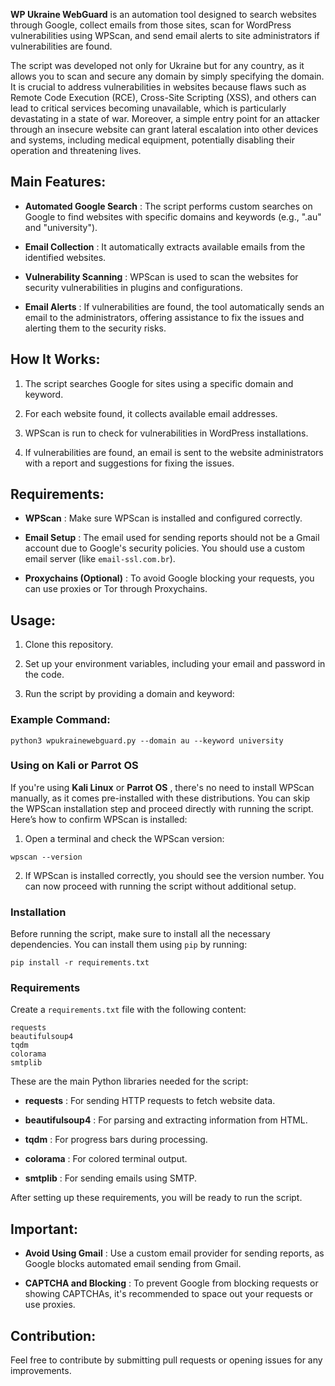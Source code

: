 **WP Ukraine WebGuard**  is an automation tool designed to search websites through Google, collect emails from those sites, scan for WordPress vulnerabilities using WPScan, and send email alerts to site administrators if vulnerabilities are found.

The script was developed not only for Ukraine but for any country, as it allows you to scan and secure any domain by simply specifying the domain. It is crucial to address vulnerabilities in websites because flaws such as Remote Code Execution (RCE), Cross-Site Scripting (XSS), and others can lead to critical services becoming unavailable, which is particularly devastating in a state of war. Moreover, a simple entry point for an attacker through an insecure website can grant lateral escalation into other devices and systems, including medical equipment, potentially disabling their operation and threatening lives.

## Main Features: 
 
- **Automated Google Search** : The script performs custom searches on Google to find websites with specific domains and keywords (e.g., ".au" and "university").
 
- **Email Collection** : It automatically extracts available emails from the identified websites.
 
- **Vulnerability Scanning** : WPScan is used to scan the websites for security vulnerabilities in plugins and configurations.
 
- **Email Alerts** : If vulnerabilities are found, the tool automatically sends an email to the administrators, offering assistance to fix the issues and alerting them to the security risks.

## How It Works: 

1. The script searches Google for sites using a specific domain and keyword.

2. For each website found, it collects available email addresses.

3. WPScan is run to check for vulnerabilities in WordPress installations.

4. If vulnerabilities are found, an email is sent to the website administrators with a report and suggestions for fixing the issues.

## Requirements: 
 
- **WPScan** : Make sure WPScan is installed and configured correctly.
 
- **Email Setup** : The email used for sending reports should not be a Gmail account due to Google's security policies. You should use a custom email server (like `email-ssl.com.br`).
 
- **Proxychains (Optional)** : To avoid Google blocking your requests, you can use proxies or Tor through Proxychains.

## Usage: 

1. Clone this repository.

2. Set up your environment variables, including your email and password in the code.
 
3. Run the script by providing a domain and keyword:

### Example Command: 


```Copiar código
python3 wpukrainewebguard.py --domain au --keyword university
```

### Using on Kali or Parrot OS 
If you're using **Kali Linux**  or **Parrot OS** , there's no need to install WPScan manually, as it comes pre-installed with these distributions. You can skip the WPScan installation step and proceed directly with running the script.
Here’s how to confirm WPScan is installed:
 
1. Open a terminal and check the WPScan version:


```Copiar código
wpscan --version
```
 
2. If WPScan is installed correctly, you should see the version number. You can now proceed with running the script without additional setup.

### Installation 
Before running the script, make sure to install all the necessary dependencies. You can install them using `pip` by running:

```Copiar código
pip install -r requirements.txt
```

### Requirements 
Create a `requirements.txt` file with the following content:

```Copiar código
requests
beautifulsoup4
tqdm
colorama
smtplib
```

These are the main Python libraries needed for the script:
 
- **requests** : For sending HTTP requests to fetch website data.
 
- **beautifulsoup4** : For parsing and extracting information from HTML.
 
- **tqdm** : For progress bars during processing.
 
- **colorama** : For colored terminal output.
 
- **smtplib** : For sending emails using SMTP.

After setting up these requirements, you will be ready to run the script.

## Important: 
 
- **Avoid Using Gmail** : Use a custom email provider for sending reports, as Google blocks automated email sending from Gmail.
 
- **CAPTCHA and Blocking** : To prevent Google from blocking requests or showing CAPTCHAs, it's recommended to space out your requests or use proxies.

## Contribution: 

Feel free to contribute by submitting pull requests or opening issues for any improvements.
